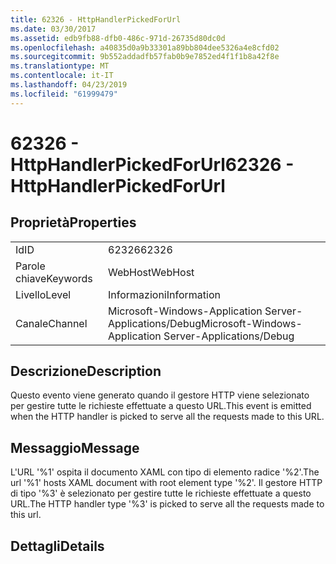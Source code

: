 ```yaml
---
title: 62326 - HttpHandlerPickedForUrl
ms.date: 03/30/2017
ms.assetid: edb9fb88-dfb0-486c-971d-26735d80dc0d
ms.openlocfilehash: a40835d0a9b33301a89bb804dee5326a4e8cfd02
ms.sourcegitcommit: 9b552addadfb57fab0b9e7852ed4f1f1b8a42f8e
ms.translationtype: MT
ms.contentlocale: it-IT
ms.lasthandoff: 04/23/2019
ms.locfileid: "61999479"
---
```

# <a name="62326---httphandlerpickedforurl"></a><span data-ttu-id="66bb7-102">62326 - HttpHandlerPickedForUrl</span><span class="sxs-lookup"><span data-stu-id="66bb7-102">62326 - HttpHandlerPickedForUrl</span></span>
## <a name="properties"></a><span data-ttu-id="66bb7-103">Proprietà</span><span class="sxs-lookup"><span data-stu-id="66bb7-103">Properties</span></span>  
  
|||  
|-|-|  
|<span data-ttu-id="66bb7-104">Id</span><span class="sxs-lookup"><span data-stu-id="66bb7-104">ID</span></span>|<span data-ttu-id="66bb7-105">62326</span><span class="sxs-lookup"><span data-stu-id="66bb7-105">62326</span></span>|  
|<span data-ttu-id="66bb7-106">Parole chiave</span><span class="sxs-lookup"><span data-stu-id="66bb7-106">Keywords</span></span>|<span data-ttu-id="66bb7-107">WebHost</span><span class="sxs-lookup"><span data-stu-id="66bb7-107">WebHost</span></span>|  
|<span data-ttu-id="66bb7-108">Livello</span><span class="sxs-lookup"><span data-stu-id="66bb7-108">Level</span></span>|<span data-ttu-id="66bb7-109">Informazioni</span><span class="sxs-lookup"><span data-stu-id="66bb7-109">Information</span></span>|  
|<span data-ttu-id="66bb7-110">Canale</span><span class="sxs-lookup"><span data-stu-id="66bb7-110">Channel</span></span>|<span data-ttu-id="66bb7-111">Microsoft-Windows-Application Server-Applications/Debug</span><span class="sxs-lookup"><span data-stu-id="66bb7-111">Microsoft-Windows-Application Server-Applications/Debug</span></span>|  
  
## <a name="description"></a><span data-ttu-id="66bb7-112">Descrizione</span><span class="sxs-lookup"><span data-stu-id="66bb7-112">Description</span></span>  
 <span data-ttu-id="66bb7-113">Questo evento viene generato quando il gestore HTTP viene selezionato per gestire tutte le richieste effettuate a questo URL.</span><span class="sxs-lookup"><span data-stu-id="66bb7-113">This event is emitted when the HTTP handler is picked to serve all the requests made to this URL.</span></span>  
  
## <a name="message"></a><span data-ttu-id="66bb7-114">Messaggio</span><span class="sxs-lookup"><span data-stu-id="66bb7-114">Message</span></span>  
 <span data-ttu-id="66bb7-115">L'URL '%1' ospita il documento XAML con tipo di elemento radice '%2'.</span><span class="sxs-lookup"><span data-stu-id="66bb7-115">The url '%1' hosts XAML document with root element type '%2'.</span></span> <span data-ttu-id="66bb7-116">Il gestore HTTP di tipo '%3' è selezionato per gestire tutte le richieste effettuate a questo URL.</span><span class="sxs-lookup"><span data-stu-id="66bb7-116">The HTTP handler type '%3' is picked to serve all the requests made to this url.</span></span>  
  
## <a name="details"></a><span data-ttu-id="66bb7-117">Dettagli</span><span class="sxs-lookup"><span data-stu-id="66bb7-117">Details</span></span>
